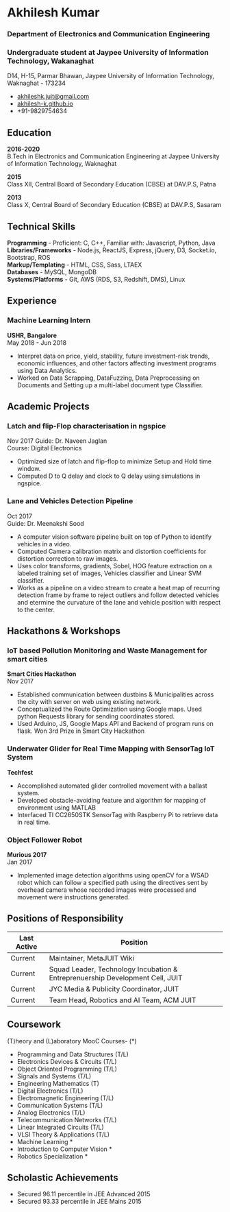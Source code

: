 # Akhilesh Kumar
### Department of Electronics and Communication Engineering
### Undergraduate student at Jaypee University of Information Technology, Wakanaghat
D14, H-15, Parmar Bhawan, Jaypee University of Information Technology, Waknaghat - 173234
* akhileshk.juit@gmail.com
* [akhilesh-k.github.io](http://akhilesh-k.github.io/)
* +91-9829754634

## Education

**2016-2020**  
B.Tech in Electronics and Communication Engineering at Jaypee University of Information Technology, Waknaghat

**2015**  
Class XII, Central Board of Secondary Education (CBSE) at DAV.P.S, Patna

**2013**  
Class X, Central Board of Secondary Education (CBSE) at DAV.P.S, Sasaram

## Technical Skills
**Programming** - Proficient: C, C++, Familiar with: Javascript, Python, Java  
**Libraries/Frameworks** - Node.js, ReactJS, Express, jQuery, D3, Socket.io, Bootstrap, ROS  
**Markup/Templating** - HTML, CSS, Sass, LTAEX  
**Databases** - MySQL, MongoDB <br>
**Systems/Platforms** - Git, AWS (RDS, S3, Redshift, DMS), Linux

## Experience

### Machine Learning Intern
**USHR, Bangalore**  
May 2018 - Jun 2018     
+ Interpret data on price, yield, stability, future investment-risk trends, economic influences, and other factors affecting investment programs using Data Analytics.
+ Worked on Data Scrapping, DataFuzzing, Data Preprocessing on Documents and Setting up a multi-label document type Classifier.

## Academic Projects

### Latch and flip-Flop characterisation in ngspice
Nov 2017
Guide: Dr. Naveen Jaglan<br>
Course: Digital Electronics
* Optimized size of latch and flip-flop to minimize Setup and Hold time window.
* Computed D to Q delay and clock to Q delay using simulations in ngspice.

### Lane and Vehicles Detection Pipeline
Oct 2017  
Guide: Dr. Meenakshi Sood
* A computer vision software pipeline built on top of Python to identify vehicles in a video.
* Computed Camera calibration matrix and distortion coefficients for distortion correction to raw images.
* Uses color transforms, gradients, Sobel, HOG feature extraction on a labeled training set of images, Vehicles classifier and Linear SVM classifier.
* Works as a pipeline on a video stream to create a heat map of recurring detection frame by frame to reject outliers and follow detected vehicles and etermine the curvature of the lane and vehicle position with respect to the center.


## Hackathons & Workshops

### IoT based Pollution Monitoring and Waste Management for smart cities
**Smart Cities Hackathon**  
Nov 2017  
+ Established communication between dustbins & Municipalities across the city with server on web using existing network.
+ Conceptualized the Route Optimization using Google maps. Used python Requests library for sending coordinates stored.
+ Used Arduino, JS, Google Maps API and Backend of program runs on flask. Won 3rd Prize in Smart City Hackathon

### Underwater Glider for Real Time Mapping with SensorTag IoT System
**Techfest**
+ Accomplished automated glider controlled movement with a ballast system.
+ Developed obstacle-avoiding feature and algorithm for mapping of environment using MATLAB
+ Interfaced TI CC2650STK SensorTag with Raspberry Pi to retrieve data in real time.

### Object Follower Robot
**Murious 2017**  
Jan 2017  
- Implemented image detection algorithms using openCV for a WSAD robot which can follow a specified path using the directives sent by overhead camera whose recorded images were processed and movement were instructions generated.

## Positions of Responsibility

| Last Active | Position |
|---|---|
| Current | Maintainer, MetaJUIT Wiki |
| Current | Squad Leader, Technology Incubation & Entreprenuership Development Cell, JUIT |  
| Current | JYC Media & Publicity Coordinator, JUIT |  
| Current | Team Head, Robotics and AI Team, ACM JUIT |  

## Coursework
(T)heory and (L)aboratory MooC Courses- (*)

- Programming and Data Structures (T/L)
- Electronics Devices & Circuits (T/L)
- Object Oriented Programming (T/L)
- Signals and Systems (T/L)
- Engineering Mathematics (T)
- Digital Electronics (T/L)
- Electromagnetic Engineering (T/L)
- Communication Systems (T/L)
- Analog Electronics (T/L)
- Telecommunication Networks (T/L)
- Linear Integrated Circuits (T/L)
- VLSI Theory & Applications (T/L)
- Machine Learning *
- Introduction to Computer Vision *
- Robotics Specialization *


## Scholastic Achievements

- Secured 96.11 percentile in JEE Advanced 2015
- Secured 93.33 percentile in JEE Mains 2015


